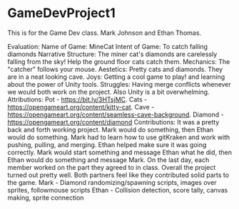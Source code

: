 # GameDevProject1
This is for the Game Dev class. Mark Johnson and Ethan Thomas.


Evaluation:
Name of Game: MineCat
Intent of Game: To catch falling diamonds
Narrative Structure: The miner cat's diamonds are carelessly falling from the sky! Help the ground floor cats catch them.
Mechanics: The "catcher" follows your mouse.
Aestetics: Pretty cats and diamonds. They are in a neat looking cave. 
Joys: Getting a cool game to play! and learning about the power of Unity tools. 
Struggles: Having merge conflicts whenever we would both work on the project. Also Unity is a bit overwhelming.
Attributions: Pot - https://bit.ly/3HTsjMC. Cats - https://opengameart.org/content/kitty-cat. Cave - https://opengameart.org/content/seamless-cave-background. Diamond - https://opengameart.org/content/diamond
Contributions: It was a pretty back and forth working project. Mark would do something, then Ethan would do something. Mark had to learn how to use gitKraken and work with pushing, pulling, and merging. Ethan helped make sure it was going correctly. Mark would start something and message Ethan what he did, then Ethan would do something and message Mark. On the last day, each member worked on the part they agreed to in class. Overall the project turned out pretty well. Both partners feel like they contributed solid parts to the game. 
Mark - Diamond randomizing/spawning scripts, images over sprites, followmouse scripts
Ethan - Collision detection, score tally, canvas making, sprite connection
